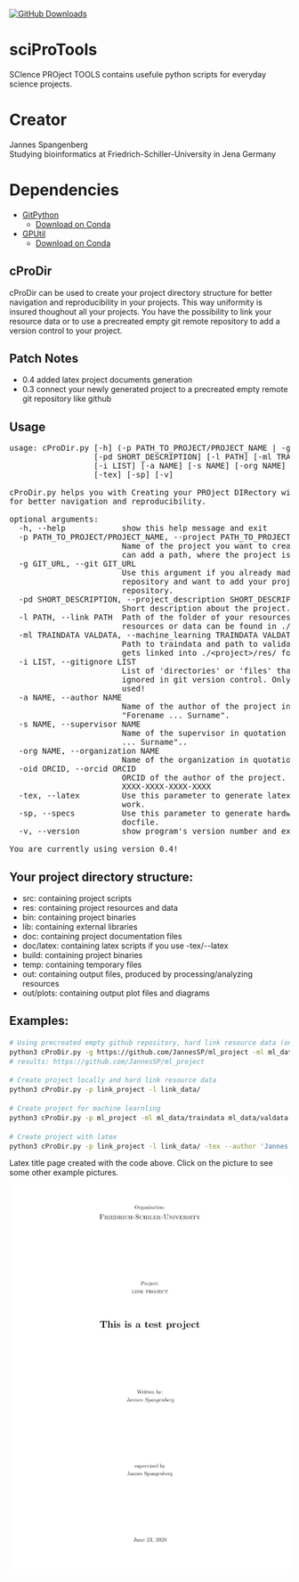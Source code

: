 [![GitHub Downloads](https://img.shields.io/github/downloads/JannesSP/sciProTools/total?label=download&logo=github&style=social)](https://github.com/JannesSP/sciProTools)

# sciProTools
SCIence PROject TOOLS contains usefule python scripts for everyday science projects.

# Creator
Jannes Spangenberg<br>
Studying bioinformatics at Friedrich-Schiller-University in Jena Germany<br>

# Dependencies

*   [GitPython](https://gitpython.readthedocs.io/en/stable/)
    *   [Download on Conda](https://anaconda.org/conda-forge/gitpython)
*   [GPUtil](https://github.com/anderskm/gputil)
    *   [Download on Conda](https://anaconda.org/conda-forge/gputil)

## cProDir
cProDir can be used to create your project directory structure for better navigation and reproducibility in your projects.
This way uniformity is insured thoughout all your projects.
You have the possibility to link your resource data or to use a precreated empty git remote repository to add a version control to your project.

## Patch Notes
*   0.4 added latex project documents generation
*   0.3 connect your newly generated project to a precreated empty remote git repository like github

## Usage
<pre>
usage: cProDir.py [-h] (-p PATH_TO_PROJECT/PROJECT_NAME | -g GIT_URL)
                  [-pd SHORT_DESCRIPTION] [-l PATH] [-ml TRAINDATA VALDATA]
                  [-i LIST] [-a NAME] [-s NAME] [-org NAME] [-oid ORCID]
                  [-tex] [-sp] [-v]

cProDir.py helps you with Creating your PROject DIRectory with good structure
for better navigation and reproducibility.

optional arguments:
  -h, --help            show this help message and exit
  -p PATH_TO_PROJECT/PROJECT_NAME, --project PATH_TO_PROJECT/PROJECT_NAME
                        Name of the project you want to create locally. You
                        can add a path, where the project is created.
  -g GIT_URL, --git GIT_URL
                        Use this argument if you already made an empty
                        repository and want to add your project to the remote
                        repository.
  -pd SHORT_DESCRIPTION, --project_description SHORT_DESCRIPTION
                        Short description about the project.
  -l PATH, --link PATH  Path of the folder of your resources/data. The linked
                        resources or data can be found in ./&ltproject&gt/res/.
  -ml TRAINDATA VALDATA, --machine_learning TRAINDATA VALDATA
                        Path to traindata and path to validationsdata. Data
                        gets linked into ./&ltproject&gt/res/ folder.
  -i LIST, --gitignore LIST
                        List of 'directories' or 'files' that should be
                        ignored in git version control. Only possible if -g is
                        used!
  -a NAME, --author NAME
                        Name of the author of the project in quotation marks:
                        "Forename ... Surname".
  -s NAME, --supervisor NAME
                        Name of the supervisor in quotation marks: "Forename
                        ... Surname"..
  -org NAME, --organization NAME
                        Name of the organization in quotation marks: "...".
  -oid ORCID, --orcid ORCID
                        ORCID of the author of the project. Should look like
                        XXXX-XXXX-XXXX-XXXX
  -tex, --latex         Use this parameter to generate latex files for project
                        work.
  -sp, --specs          Use this parameter to generate hardware specs in your
                        docfile.
  -v, --version         show program's version number and exit

You are currently using version 0.4!
</pre>

## Your project directory structure:
-   src: containing project scripts
-   res: containing project resources and data
-   bin: containing project binaries
-   lib: containing external libraries
-   doc: containing project documentation files
-   doc/latex: containing latex scripts if you use -tex/--latex
-   build: containing project binaries
-   temp: containing temporary files
-   out: containing output files, produced by processing/analyzing resources
-   out/plots: containing output plot files and diagrams

## Examples:

```sh
# Using precreated empty github repository, hard link resource data (only accessible locally) and add gitignore paths
python3 cProDir.py -g https://github.com/JannesSP/ml_project -ml ml_data/traindata ml_data/valdata -i 'res/*' -i '!res/README.md' -i '.gitignore'
# results: https://github.com/JannesSP/ml_project

# Create project locally and hard link resource data
python3 cProDir.py -p link_project -l link_data/

# Create project for machine learnling
python3 cProDir.py -p ml_project -ml ml_data/traindata ml_data/valdata

# Create project with latex
python3 cProDir.py -p link_project -l link_data/ -tex --author 'Jannes Spangenberg' --supervisor 'Jannes Spangenberg' -org 'Friedrich-Schiler-University' -pd 'This is a test project'
```
Latex title page created with the code above.
Click on the picture to see some other example pictures.
[![latex title page](./img/title_page.png)](./img/)

